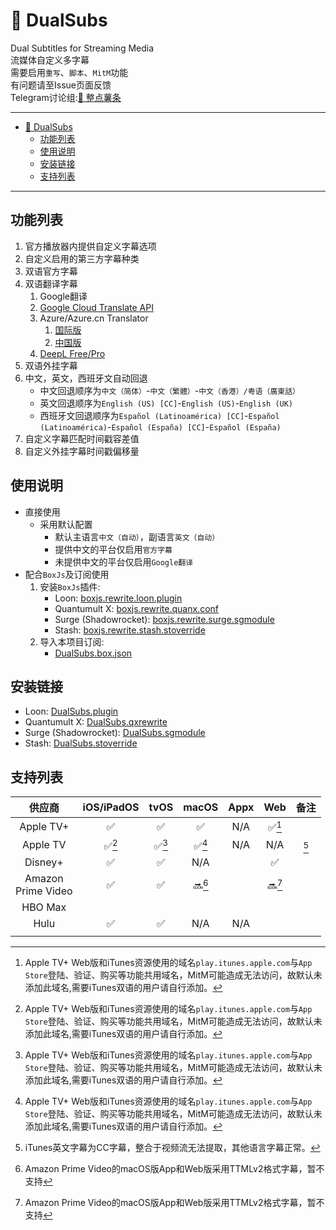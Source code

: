 # 🍿️ DualSubs
Dual Subtitles for Streaming Media  
流媒体自定义多字幕  
需要启用`重写`、`脚本`、`MitM`功能  
有问题请至Issue页面反馈  
Telegram讨论组:[🍟 整点薯条](https://t.me/GetSomeFries) 

---

- [🍿️ DualSubs](#️-dualsubs)
  - [功能列表](#功能列表)
  - [使用说明](#使用说明)
  - [安装链接](#安装链接)
  - [支持列表](#支持列表)

---

## 功能列表
  1. 官方播放器内提供自定义字幕选项
  2. 自定义启用的第三方字幕种类
  3. 双语官方字幕
  4. 双语翻译字幕
     1. Google翻译
     2. [Google Cloud Translate API](https://cloud.google.com/translate)
     3. Azure/Azure.cn Translator
        1. [国际版](https://azure.microsoft.com/zh-cn/services/cognitive-services/translator/)
        2. [中国版](https://www.azure.cn)
     4. [DeepL Free/Pro](https://www.deepl.com/pro-api)
  5. 双语外挂字幕
  6. 中文，英文，西班牙文自动回退
     * 中文回退顺序为`中文（简体）`-`中文（繁體）`-`中文（香港）/粤语（廣東話）`
     * 英文回退顺序为`English (US) [CC]`-`English (US)`-`English (UK)`
     * 西班牙文回退顺序为`Español (Latinoamérica) [CC]`-`Español (Latinoamérica)`-`Español (España) [CC]`-`Español (España)`
  7. 自定义字幕匹配时间戳容差值
  8. 自定义外挂字幕时间戳偏移量

## 使用说明
  * 直接使用
    * 采用默认配置
      * 默认主语言`中文（自动）`，副语言`英文（自动）`
      * 提供中文的平台仅启用`官方字幕`
      * 未提供中文的平台仅启用`Google翻译`
  * 配合`BoxJs`及订阅使用
    1. 安装`BoxJs`插件:
       * Loon: [boxjs.rewrite.loon.plugin](https://github.com/chavyleung/scripts/raw/master/box/rewrite/boxjs.rewrite.loon.plugin "BoxJs")
       * Quantumult X: [boxjs.rewrite.quanx.conf](https://github.com/chavyleung/scripts/raw/master/box/rewrite/boxjs.rewrite.quanx.conf "BoxJs")
       * Surge (Shadowrocket): [boxjs.rewrite.surge.sgmodule](https://github.com/chavyleung/scripts/raw/master/box/rewrite/boxjs.rewrite.surge.sgmodule "BoxJs")
       * Stash: [boxjs.rewrite.stash.stoverride](https://github.com/chavyleung/scripts/raw/master/box/rewrite/boxjs.rewrite.stash.stoverride "BoxJs")
    2. 导入本项目订阅:
       * [DualSubs.box.json](./box/DualSubs.box.json?raw=true "🍿️ DualSubs")


## 安装链接
  * Loon: [DualSubs.plugin](./plugins/DualSubs.plugin?raw=true "🍿️ DualSubs")
  * Quantumult X: [DualSubs.qxrewrite](./qxrewrite/DualSubs.qxrewrite?raw=true "🍿️ DualSubs")
  * Surge (Shadowrocket): [DualSubs.sgmodule](./sgmodules/DualSubs.sgmodule?raw=true "🍿️ DualSubs")
  * Stash: [DualSubs.stoverride](./stoverride/DualSubs.stoverride?raw=true "🍿️ DualSubs")


## 支持列表
|  供应商  |iOS/iPadOS|  tvOS  |  macOS  | Appx | Web | 备注 |
|   :-:   |   :-:   |   :-:   |   :-:   |   :-:   |   :-:   |   :-:   |
|Apple TV+|   ✅   |   ✅   |   ✅   |   N/A   | ✅[^2] |        |
|Apple TV | ✅[^2] | ✅[^2] | ✅[^2] |   N/A   |   N/A   |  [^1]  |
| Disney+ |   ✅   |   ✅   |   N/A   |        |   ✅   |        |
|Amazon<br>Prime Video|   ✅   |   ✅   | 🔜[^3] |        | 🔜[^3] |        |
| HBO Max |         |         |         |         |         |
|  Hulu   |   ✅   |   ✅   |   N/A   |   N/A   |         |
|         |         |         |         |         |         |

  [^1]: iTunes英文字幕为CC字幕，整合于视频流无法提取，其他语言字幕正常。
  [^2]: Apple TV+ Web版和iTunes资源使用的域名`play.itunes.apple.com`与`App Store`登陆、验证、购买等功能共用域名，MitM可能造成无法访问，故默认未添加此域名,需要iTunes双语的用户请自行添加。
  [^3]: Amazon Prime Video的macOS版App和Web版采用TTMLv2格式字幕，暂不支持
